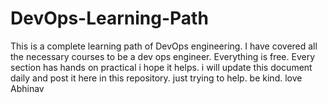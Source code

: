 # DevOps-Learning-Path
This is a complete learning path of DevOps engineering. I have covered all the necessary courses to be a dev ops engineer. Everything is free. Every section has hands on practical i hope it helps. i will update this document daily and post it here in this repository. just trying to help. be kind. love Abhinav
